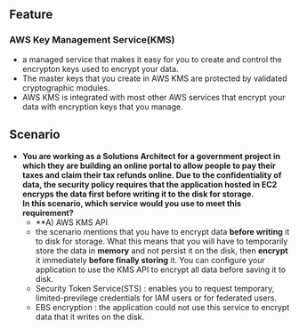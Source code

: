 ## Feature
### AWS Key Management Service(KMS)
- a managed service that makes it easy for you to create and control the encrypton keys used to encrypt your data. 
- The master keys that you create in AWS KMS are protected by validated cryptographic modules. 
- AWS KMS is integrated with most other AWS services that encrypt your data with encryption keys that you manage.


## Scenario
- **You are working as a Solutions Architect for a government project in which they are building an online portal to allow people to pay their taxes and claim their tax refunds online. Due to the confidentiality of data, the security policy requires that the application hosted in EC2 encryps the data first before writing it to the disk for storage.    
In this scenario, which service would you use to meet this requirement?**
  - **A) AWS KMS API
  - the scenario mentions that you have to encrypt data **before writing** it to disk for storage. What this means that you will have to temporarily store the data in **memory** and not persist it on the disk, then **encrypt** it immediately **before finally storing** it. You can configure your application to use the KMS API to encrypt all data before saving it to disk.
  - Security Token Service(STS) : enables you to request temporary, limited-previlege credentials for IAM users or for federated users. 
  - EBS encryption : the application could not use this service to encrypt data that it writes on the disk.
